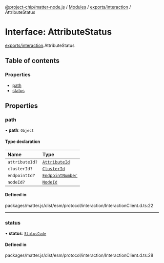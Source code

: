 [@project-chip/matter-node.js](../README.md) / [Modules](../modules.md) / [exports/interaction](../modules/exports_interaction.md) / AttributeStatus

# Interface: AttributeStatus

[exports/interaction](../modules/exports_interaction.md).AttributeStatus

## Table of contents

### Properties

- [path](exports_interaction.AttributeStatus.md#path)
- [status](exports_interaction.AttributeStatus.md#status)

## Properties

### path

• **path**: `Object`

#### Type declaration

| Name | Type |
| :------ | :------ |
| `attributeId?` | [`AttributeId`](../modules/exports_datatype.md#attributeid) |
| `clusterId?` | [`ClusterId`](../modules/exports_datatype.md#clusterid) |
| `endpointId?` | [`EndpointNumber`](../modules/exports_datatype.md#endpointnumber) |
| `nodeId?` | [`NodeId`](../modules/exports_datatype.md#nodeid) |

#### Defined in

packages/matter.js/dist/esm/protocol/interaction/InteractionClient.d.ts:22

___

### status

• **status**: [`StatusCode`](../enums/exports_interaction.StatusCode.md)

#### Defined in

packages/matter.js/dist/esm/protocol/interaction/InteractionClient.d.ts:28
